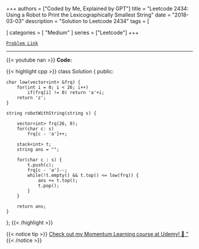 
+++
authors = ["Coded by Me, Explained by GPT"]
title = "Leetcode 2434: Using a Robot to Print the Lexicographically Smallest String"
date = "2018-03-03"
description = "Solution to Leetcode 2434"
tags = [
    
]
categories = [
    "Medium"
]
series = ["Leetcode"]
+++



[`Problem Link`](https://leetcode.com/problems/using-a-robot-to-print-the-lexicographically-smallest-string/description/)

---
{{< youtube nan >}}
**Code:**

{{< highlight cpp >}}
class Solution {
public:
    
    char low(vector<int> &frq) {
        for(int i = 0; i < 26; i++)
            if(frq[i] != 0) return 'a'+i;
        return 'z';
    }
    
    string robotWithString(string s) {
        
        vector<int> frq(26, 0);
        for(char c: s)
            frq[c - 'a']++;
        
        stack<int> t;
        string ans = "";
        
        for(char c : s) {
            t.push(c);
            frq[c - 'a']--;
            while(!t.empty() && t.top() <= low(frq)) {
                ans += t.top();
                t.pop();
            }
        }
        
        return ans;
    }
};
{{< /highlight >}}



{{< notice tip >}}
[Check out my Momentum Learning course at Udemy! 🚀 "](https://www.udemy.com/course/blind-75-the-data-structures-and-algorithms-essentials/)
{{< /notice >}}

